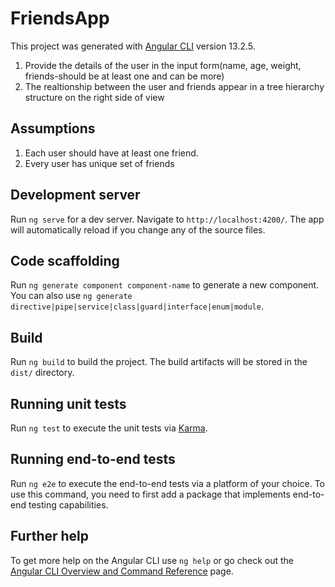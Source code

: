 # FriendsApp

This project was generated with [Angular CLI](https://github.com/angular/angular-cli) version 13.2.5.

1. Provide the details of the user in the input form(name, age, weight, friends-should be at least one and can be more)
2. The realtionship between the user and friends appear in a tree hierarchy structure on the right side of view

## Assumptions

1. Each user should have at least one friend.
2. Every user has unique set of friends

## Development server

Run `ng serve` for a dev server. Navigate to `http://localhost:4200/`. The app will automatically reload if you change any of the source files.

## Code scaffolding

Run `ng generate component component-name` to generate a new component. You can also use `ng generate directive|pipe|service|class|guard|interface|enum|module`.

## Build

Run `ng build` to build the project. The build artifacts will be stored in the `dist/` directory.

## Running unit tests

Run `ng test` to execute the unit tests via [Karma](https://karma-runner.github.io).

## Running end-to-end tests

Run `ng e2e` to execute the end-to-end tests via a platform of your choice. To use this command, you need to first add a package that implements end-to-end testing capabilities.

## Further help

To get more help on the Angular CLI use `ng help` or go check out the [Angular CLI Overview and Command Reference](https://angular.io/cli) page.
